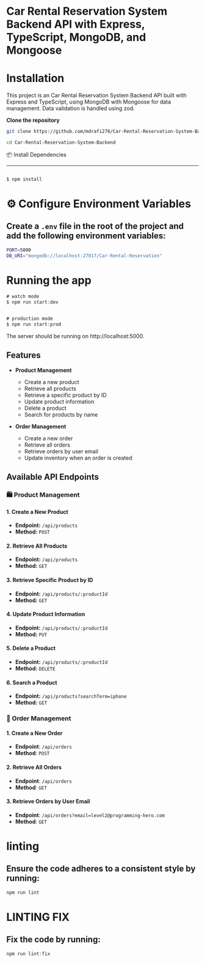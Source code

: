 
# Car Rental Reservation System Backend API with Express, TypeScript, MongoDB, and Mongoose

# Installation
This project is an Car Rental Reservation System Backend API built with Express and TypeScript, using MongoDB with Mongoose for data management. Data validation is handled using zod.



 **Clone the repository**

   ```bash
   git clone https://github.com/mdrafi276/Car-Rental-Reservation-System-Backend.git

   cd Car-Rental-Reservation-System-Backend
  
```
📦 Install Dependencies

---
```bash

$ npm install

```
# ⚙️ Configure Environment Variables
## Create a `.env` file in the root of the project and add the following environment variables:

```bash
PORT=5000
DB_URI="mongodb://localhost:27017/Car-Rental-Reservation"

```




# Running the app

```TYPESCRIPT
# watch mode
$ npm run start:dev


# production mode
$ npm run start:prod

```
The server should be running on http://localhost:5000.


<!-- . -->
## Features


- **Product Management**
  - Create a new product
  - Retrieve all products
  - Retrieve a specific product by ID
  - Update product information
  - Delete a product
  - Search for products by name

- **Order Management**
  - Create a new order
  - Retrieve all orders
  - Retrieve orders by user email
  - Update inventory when an order is created


## Available API Endpoints
### 🛍️ Product Management

#### 1. Create a New Product

- **Endpoint:** `/api/products`
- **Method:** `POST`

#### 2. Retrieve All Products

- **Endpoint:** `/api/products`
- **Method:** `GET`

#### 3. Retrieve Specific Product by ID

- **Endpoint:** `/api/products/:productId`
- **Method:** `GET`

#### 4. Update Product Information

- **Endpoint:** `/api/products/:productId`
- **Method:** `PUT`

#### 5. Delete a Product

- **Endpoint:** `/api/products/:productId`
- **Method:** `DELETE`

#### 6. Search a Product

- **Endpoint:** `/api/products?searchTerm=iphone`
- **Method:** `GET`

### 🛒 Order Management

#### 1. Create a New Order

- **Endpoint**: `/api/orders`
- **Method**: `POST`

#### 2. Retrieve All Orders

- **Endpoint**: `/api/orders`
- **Method**: `GET`

#### 3. Retrieve Orders by User Email

- **Endpoint**: `/api/orders?email=level2@programming-hero.com`
- **Method**: `GET`

# linting

## Ensure the code adheres to a consistent style by running:

```TYPESCRIPT
npm run lint
```
# LINTING FIX
## Fix the code by running:
```TYPESCRIPT
npm run lint:fix

```